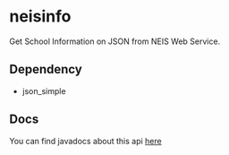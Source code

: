 # neisinfo
Get School Information on JSON from NEIS Web Service.

## Dependency
* json_simple


## Docs
You can find javadocs about this api [here](https://itstake.github.io/neisinfo/neisinfo/me.itstake.neisinfo/-school/index.html)
